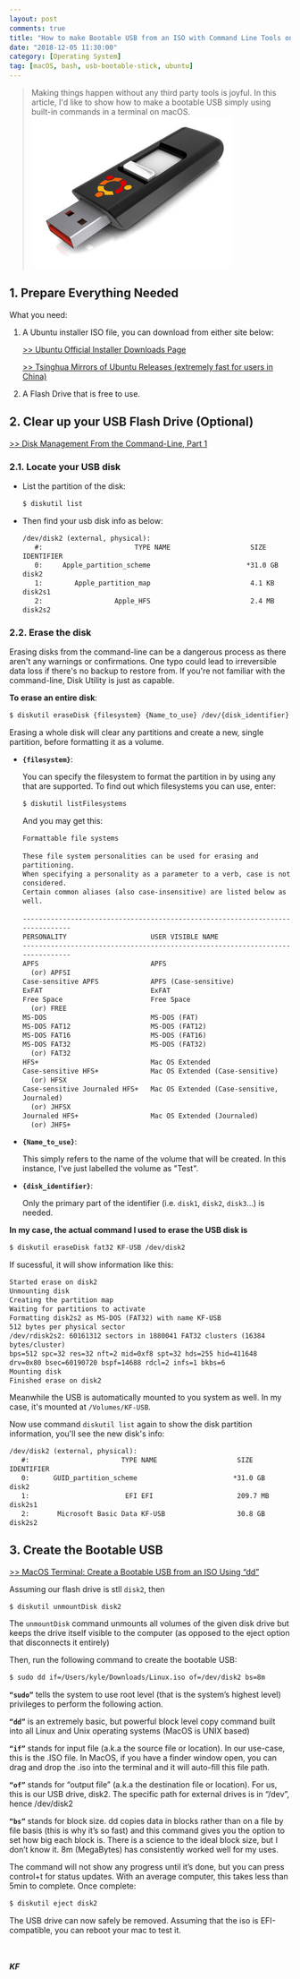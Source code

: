 ```yaml
---
layout: post
comments: true
title: "How to make Bootable USB from an ISO with Command Line Tools on macOS?"
date: "2018-12-05 11:30:00"
category: [Operating System]
tag: [macOS, bash, usb-bootable-stick, ubuntu]
---
```


> Making things happen without any third party tools is joyful. In this article, I'd like to show how to make a bootable USB simply using built-in commands in a terminal on macOS.
![](/public/img/20181205-bootable-usb.jpg)

<!--more-->

## 1. Prepare Everything Needed
What you need:
1. A Ubuntu installer ISO file, you can download from either site below:
	
	[>> Ubuntu Official Installer Downloads Page](https://www.ubuntu.com/download/alternative-downloads)

	[>> Tsinghua Mirrors of Ubuntu Releases (extremely fast for users in China)](https://mirrors.tuna.tsinghua.edu.cn/ubuntu-releases/)

2. A Flash Drive that is free to use.

## 2. Clear up your USB Flash Drive (Optional)

[>> Disk Management From the Command-Line, Part 1](http://www.theinstructional.com/guides/disk-management-from-the-command-line-part-1)

### 2.1. Locate your USB disk
- List the partition of the disk:
	```bash
	$ diskutil list
	```

- Then find your usb disk info as below:
	```
	/dev/disk2 (external, physical):
	   #:                       TYPE NAME                    SIZE       IDENTIFIER
	   0:     Apple_partition_scheme                        *31.0 GB    disk2
	   1:        Apple_partition_map                         4.1 KB     disk2s1
	   2:                  Apple_HFS                         2.4 MB     disk2s2
	```

### 2.2. Erase the disk
Erasing disks from the command-line can be a dangerous process as there aren't any warnings or confirmations. One typo could lead to irreversible data loss if there's no backup to restore from. If you're not familiar with the command-line, Disk Utility is just as capable.

**To erase an entire disk**:
```bash
$ diskutil eraseDisk {filesystem} {Name_to_use} /dev/{disk_identifier}
```

Erasing a whole disk will clear any partitions and create a new, single partition, before formatting it as a volume.

- **`{filesystem}`**:

	You can specify the filesystem to format the partition in by using any that are supported. 
	To find out which filesystems you can use, enter:
	```bash
	$ diskutil listFilesystems
	```

	And you may get this:
	```
	Formattable file systems

	These file system personalities can be used for erasing and partitioning.
	When specifying a personality as a parameter to a verb, case is not considered.
	Certain common aliases (also case-insensitive) are listed below as well.

	-------------------------------------------------------------------------------
	PERSONALITY                     USER VISIBLE NAME
	-------------------------------------------------------------------------------
	APFS                            APFS
	  (or) APFSI
	Case-sensitive APFS             APFS (Case-sensitive)
	ExFAT                           ExFAT
	Free Space                      Free Space
	  (or) FREE
	MS-DOS                          MS-DOS (FAT)
	MS-DOS FAT12                    MS-DOS (FAT12)
	MS-DOS FAT16                    MS-DOS (FAT16)
	MS-DOS FAT32                    MS-DOS (FAT32)
	  (or) FAT32
	HFS+                            Mac OS Extended
	Case-sensitive HFS+             Mac OS Extended (Case-sensitive)
	  (or) HFSX
	Case-sensitive Journaled HFS+   Mac OS Extended (Case-sensitive, Journaled)
	  (or) JHFSX
	Journaled HFS+                  Mac OS Extended (Journaled)
	  (or) JHFS+
	```

- **`{Name_to_use}`**:

	This simply refers to the name of the volume that will be created. In this instance, I've just labelled the volume as "Test".

- **`{disk_identifier}`**:

	Only the primary part of the identifier (i.e. `disk1`, `disk2`, `disk3`...) is needed. 

**In my case, the actual command I used to erase the USB disk is**
```bash
$ diskutil eraseDisk fat32 KF-USB /dev/disk2
```
If sucessful, it will show information like this:
```
Started erase on disk2
Unmounting disk
Creating the partition map
Waiting for partitions to activate
Formatting disk2s2 as MS-DOS (FAT32) with name KF-USB
512 bytes per physical sector
/dev/rdisk2s2: 60161312 sectors in 1880041 FAT32 clusters (16384 bytes/cluster)
bps=512 spc=32 res=32 nft=2 mid=0xf8 spt=32 hds=255 hid=411648 drv=0x80 bsec=60190720 bspf=14688 rdcl=2 infs=1 bkbs=6
Mounting disk
Finished erase on disk2
```

Meanwhile the USB is automatically mounted to you system as well. In my case, it's mounted at `/Volumes/KF-USB`.

Now use command `diskutil list` again to show the disk partition information, you'll see the new disk's info:
```
/dev/disk2 (external, physical):
   #:                       TYPE NAME                    SIZE       IDENTIFIER
   0:      GUID_partition_scheme                        *31.0 GB    disk2
   1:                        EFI EFI                     209.7 MB   disk2s1
   2:       Microsoft Basic Data KF-USB                  30.8 GB    disk2s2
```

## 3. Create the Bootable  USB

[>> MacOS Terminal: Create a Bootable USB from an ISO Using “dd”](https://www.cybrary.it/0p3n/macos-terminal-create-bootable-usb-iso-using-dd/)

Assuming our flash drive is stll `disk2`, then
```bash
$ diskutil unmountDisk disk2
```

The `unmountDisk` command unmounts all volumes of the given disk drive but keeps the drive itself visible to the computer (as opposed to the eject option that disconnects it entirely)

Then, run the following command to create the bootable USB:
```bash
$ sudo dd if=/Users/kyle/Downloads/Linux.iso of=/dev/disk2 bs=8m
```
**`“sudo”`** tells the system to use root level (that is the system’s highest level) privileges to perform the following action.

**`“dd”`** is an extremely basic, but powerful block level copy command built into all Linux and Unix operating systems (MacOS is UNIX based)

**`“if”`** stands for input file (a.k.a the source file or location). In our use-case, this is the .ISO file. In MacOS, if you have a finder window open, you can drag and drop the .iso into the terminal and it will auto-fill this file path.

**`“of”`** stands for “output file” (a.k.a the destination file or location). For us, this is our USB drive, disk2. The specific path for external drives is in “/dev”, hence /dev/disk2

**`“bs”`** stands for block size. dd copies data in blocks rather than on a file by file basis (this is why it’s so fast) and this command gives you the option to set how big each block is. There is a science to the ideal block size, but I don’t know it. 8m (MegaBytes) has consistently worked well for my uses.

The command will not show any progress until it’s done, but you can press control+t for status updates. With an average computer, this takes less than 5min to complete.
Once complete:
```bash
$ diskutil eject disk2
```

The USB drive can now safely be removed. Assuming that the iso is EFI-compatible, you can reboot your mac to test it.


<br><br>***KF*** 
